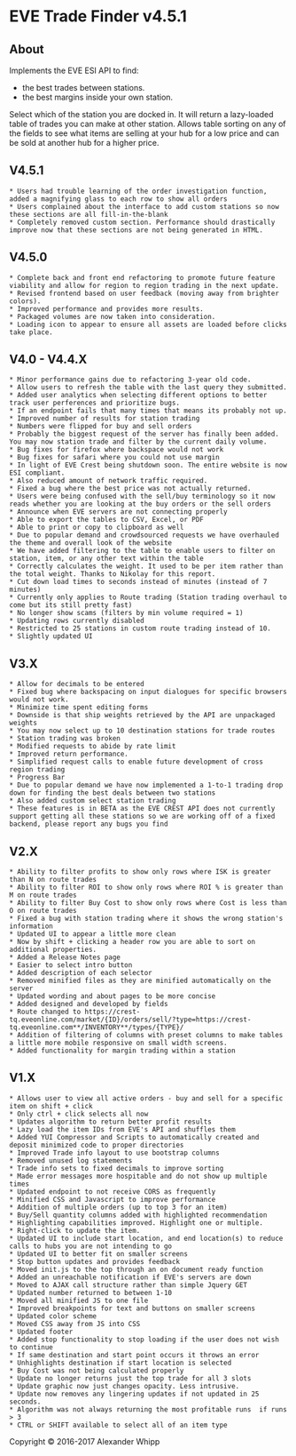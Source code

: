 # EVE Trade Finder v4.5.1

## About
Implements the EVE ESI API to find:

* the best trades between stations.
* the best margins inside your own station.

Select which of the station you are docked in. It will return a lazy-loaded table of trades you can make at other station. Allows table sorting on any of the fields to see what items are selling at your hub for a low price and can be sold at another hub for a higher price.

## V4.5.1
    * Users had trouble learning of the order investigation function, added a magnifying glass to each row to show all orders
    * Users complained about the interface to add custom stations so now these sections are all fill-in-the-blank
    * Completely removed custom section. Performance should drastically improve now that these sections are not being generated in HTML.

## V4.5.0
    * Complete back and front end refactoring to promote future feature viability and allow for region to region trading in the next update.
    * Revised frontend based on user feedback (moving away from brighter colors).
    * Improved performance and provides more results.
    * Packaged volumes are now taken into consideration.
    * Loading icon to appear to ensure all assets are loaded before clicks take place.

## V4.0 - V4.4.X
    * Minor performance gains due to refactoring 3-year old code.
    * Allow users to refresh the table with the last query they submitted.
    * Added user analytics when selecting different options to better track user perferences and prioritize bugs.
    * If an endpoint fails that many times that means its probably not up.
    * Improved number of results for station trading
    * Numbers were flipped for buy and sell orders
    * Probably the biggest request of the server has finally been added. You may now station trade and filter by the current daily volume.
    * Bug fixes for firefox where backspace would not work
    * Bug fixes for safari where you could not use margin
    * In light of EVE Crest being shutdown soon. The entire website is now ESI compliant.
    * Also reduced amount of network traffic required.
    * Fixed a bug where the best price was not actually returned.
    * Users were being confused with the sell/buy terminology so it now reads whether you are looking at the buy orders or the sell orders
    * Announce when EVE servers are not connecting properly
    * Able to export the tables to CSV, Excel, or PDF
    * Able to print or copy to clipboard as well
    * Due to popular demand and crowdsourced requests we have overhauled the theme and overall look of the website
    * We have added filtering to the table to enable users to filter on station, item, or any other text within the table
    * Correctly calculates the weight. It used to be per item rather than the total weight. Thanks to Nikolay for this report.
    * Cut down load times to seconds instead of minutes (instead of 7 minutes)
    * Currently only applies to Route trading (Station trading overhaul to come but its still pretty fast)
    * No longer show scams (filters by min volume required = 1)
    * Updating rows currently disabled
    * Restricted to 25 stations in custom route trading instead of 10.
    * Slightly updated UI

## V3.X
    * Allow for decimals to be entered
    * Fixed bug where backspacing on input dialogues for specific browsers would not work.
    * Minimize time spent editing forms
    * Downside is that ship weights retrieved by the API are unpackaged weights
    * You may now select up to 10 destination stations for trade routes
    * Station trading was broken
    * Modified requests to abide by rate limit
    * Improved return performance.
    * Simplified request calls to enable future development of cross region trading
    * Progress Bar
    * Due to popular demand we have now implemented a 1-to-1 trading drop down for finding the best deals between two stations
    * Also added custom select station trading
    * These features is in BETA as the EVE CREST API does not currently support getting all these stations so we are working off of a fixed backend, please report any bugs you find

## V2.X
    * Ability to filter profits to show only rows where ISK is greater than N on route trades
    * Ability to filter ROI to show only rows where ROI % is greater than M on route trades
    * Ability to filter Buy Cost to show only rows where Cost is less than O on route trades
    * Fixed a bug with station trading where it shows the wrong station's information
    * Updated UI to appear a little more clean
    * Now by shift + clicking a header row you are able to sort on additional properties.
    * Added a Release Notes page
    * Easier to select intro button
    * Added description of each selector
    * Removed minified files as they are minified automatically on the server
    * Updated wording and about pages to be more concise
    * Added designed and developed by fields
    * Route changed to https://crest-tq.eveonline.com/market/{ID}/orders/sell/?type=https://crest-tq.eveonline.com**/INVENTORY**/types/{TYPE}/
    * Addition of filtering of columns with preset columns to make tables a little more mobile responsive on small width screens.
    * Added functionality for margin trading within a station

## V1.X
    * Allows user to view all active orders - buy and sell for a specific item on shift + click
    * Only ctrl + click selects all now
    * Updates algorithm to return better profit results
    * Lazy load the item IDs from EVE's API and shuffles them
    * Added YUI Compressor and Scripts to automatically created and deposit minimized code to proper directories
    * Improved Trade info layout to use bootstrap columns
    * Removed unused log statements
    * Trade info sets to fixed decimals to improve sorting
    * Made error messages more hospitable and do not show up multiple times
    * Updated endpoint to not receive CORS as frequently
    * Minified CSS and Javascript to improve performance
    * Addition of multiple orders (up to top 3 for an item)
    * Buy/Sell quantity columns added with highlighted recommendation
    * Highlighting capabilities improved. Highlight one or multiple.
    * Right-click to update the item.
    * Updated UI to include start location, and end location(s) to reduce calls to hubs you are not intending to go
    * Updated UI to better fit on smaller screens
    * Stop button updates and provides feedback
    * Moved init.js to the top through an on document ready function
    * Added an unreachable notification if EVE's servers are down
    * Moved to AJAX call structure rather than simple Jquery GET
    * Updated number returned to between 1-10
    * Moved all minified JS to one file
    * Improved breakpoints for text and buttons on smaller screens
    * Updated color scheme
    * Moved CSS away from JS into CSS
    * Updated footer
    * Added stop functionality to stop loading if the user does not wish to continue
    * If same destination and start point occurs it throws an error
    * Unhighlights destination if start location is selected
    * Buy Cost was not being calculated properly
    * Update no longer returns just the top trade for all 3 slots
    * Update graphic now just changes opacity. Less intrusive.
    * Update now removes any lingering updates if not updated in 25 seconds.
    * Algorithm was not always returning the most profitable runs  if runs > 3
    * CTRL or SHIFT available to select all of an item type

Copyright © 2016-2017 Alexander Whipp
